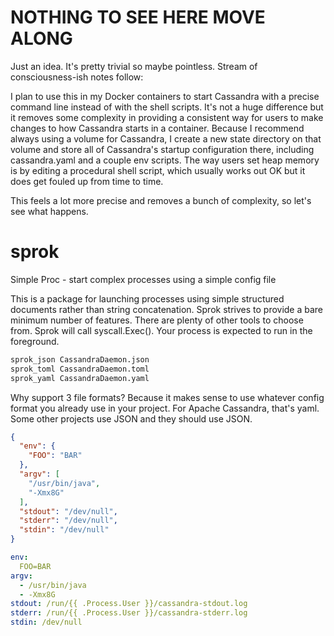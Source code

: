 NOTHING TO SEE HERE MOVE ALONG
==============================

Just an idea. It's pretty trivial so maybe pointless. Stream of consciousness-ish notes follow:

I plan to use this in my Docker containers to start Cassandra with a precise command line instead of
with the shell scripts. It's not a huge difference but it removes some complexity in providing a
consistent way for users to make changes to how Cassandra starts in a container. Because I recommend
always using a volume for Cassandra, I create a new state directory on that volume and store all of
Cassandra's startup configuration there, including cassandra.yaml and a couple env scripts. The way
users set heap memory is by editing a procedural shell script, which usually works out OK but it
does get fouled up from time to time.

This feels a lot more precise and removes a bunch of complexity, so let's see what happens.

sprok
=====

Simple Proc - start complex processes using a simple config file

This is a package for launching processes using simple structured documents rather than string concatenation.
Sprok strives to provide a bare minimum number of features. There are plenty of other tools to choose from.
Sprok will call syscall.Exec(). Your process is expected to run in the foreground.

```sh
sprok_json CassandraDaemon.json
sprok_toml CassandraDaemon.toml
sprok_yaml CassandraDaemon.yaml
```

Why support 3 file formats? Because it makes sense to use whatever config format you
already use in your project. For Apache Cassandra, that's yaml. Some other projects
use JSON and they should use JSON.

```json
{ 
  "env": {
    "FOO": "BAR"
  },
  "argv": [
    "/usr/bin/java",
    "-Xmx8G"
  ],
  "stdout": "/dev/null",
  "stderr": "/dev/null",
  "stdin": "/dev/null"
}
```

```yaml
env:
  FOO=BAR
argv:
  - /usr/bin/java
  - -Xmx8G
stdout: /run/{{ .Process.User }}/cassandra-stdout.log
stderr: /run/{{ .Process.User }}/cassandra-stderr.log
stdin: /dev/null
